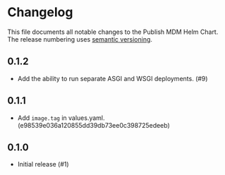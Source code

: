 # Changelog

This file documents all notable changes to the Publish MDM Helm Chart.
The release numbering uses [semantic versioning](http://semver.org).

## 0.1.2

- Add the ability to run separate ASGI and WSGI deployments. (#9)

## 0.1.1

- Add `image.tag` in values.yaml. (e98539e036a120855dd39db73ee0c398725edeeb)

## 0.1.0

- Initial release (#1)
